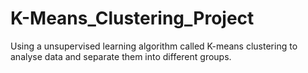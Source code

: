 # K-Means_Clustering_Project
Using a unsupervised learning algorithm called K-means clustering to analyse data and separate them into different groups.
